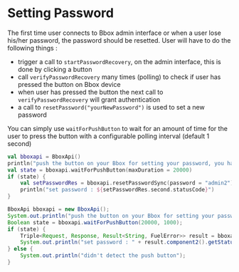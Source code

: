 # Setting Password

The first time user connects to Bbox admin interface or when a user lose his/her password, the password should be resetted. User will have to do the following things : 

* trigger a call to `startPasswordRecovery`, on the admin interface, this is done by clicking a button
* call `verifyPasswordRecovery` many times (polling) to check if user has pressed the button on Bbox device
* when user has pressed the button the next call to `verifyPasswordRecovery` will grant authentication
* a call to `resetPassword("yourNewPassword")` is used to set a new password

You can simply use `waitForPushButton` to wait for an amount of time for the user to press the button with a configurable polling interval (default 1 second)

```kotlin
val bboxapi = BboxApi()
println("push the button on your Bbox for setting your password, you have 20 seconds")
val state = bboxapi.waitForPushButton(maxDuration = 20000)
if (state) {
    val setPasswordRes = bboxapi.resetPasswordSync(password = "admin2")
    println("set password : ${setPasswordRes.second.statusCode}")
}
```

```java
BboxApi bboxapi = new BboxApi();
System.out.println("push the button on your Bbox for setting your password, you have 20 seconds");
Boolean state = bboxapi.waitForPushButton(20000, 1000);
if (state) {
    Triple<Request, Response, Result<String, FuelError>> result = bboxapi.resetPasswordSync("123456");
    System.out.println("set password : " + result.component2().getStatusCode());
} else {
    System.out.println("didn't detect the push button");
}
```